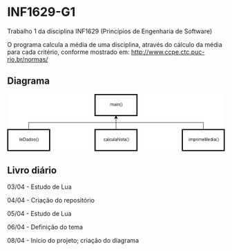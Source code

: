 # INF1629-G1
Trabalho 1 da disciplina INF1629 (Princípios de Engenharia de Software)

O programa calcula a média de uma disciplina, através do cálculo da média para cada critério, conforme mostrado em: http://www.ccpe.ctc.puc-rio.br/normas/

## Diagrama
![Diagrama](https://github.com/renandafonte/INF1629-G1/raw/master/diagrama.jpg)

## Livro diário
03/04 - Estudo de Lua

04/04 - Criação do repositório

05/04 - Estudo de Lua

06/04 - Definição do tema

08/04 - Início do projeto; criação do diagrama
